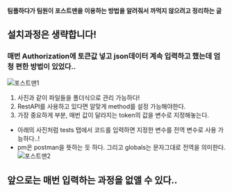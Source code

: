 #### 팀플하다가 팀원이 포스트맨을 이용하는 방법을 알려줘서 까먹지 않으려고 정리하는 글
## 설치과정은 생략합니다!

### 매번 Authorization에 토큰값 넣고 json데이터 계속 입력하고 했는데 엄청 편한 방법이 있었다..
![포스트맨1](https://user-images.githubusercontent.com/68894097/127862575-73c185d7-4211-48ff-838f-d82cdce67413.png)

1. 사진과 같이 파일들을 폴더식으로 관리 가능하다!
2. RestAPI를 사용하고 있다면 알맞게 method를 설정 가능해야한다.
3. 가장 중요하게 부분, 매번 값이 달라지는 token의 값을 변수로 지정해놓는다.
  - 아래의 사진처럼 tests 탭에서 코드를 입력하면 지정한 변수를 전역 변수로 사용 가능하다..!
  - pm은 postman을 뜻하는 듯 하다. 그리고 globals는 문자그대로 전역을 의미한다. 
![포스트맨2](https://user-images.githubusercontent.com/68894097/127862639-3b928e59-0790-4fdd-8f99-003e262994ee.png)


## 앞으로는 매번 입력하는 과정을 없앨 수 있다..
